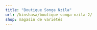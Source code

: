 ```yaml
---
title: "Boutique Songa Nzila"
url: /kinshasa/boutique-songa-nzila-2/
shop: magasin de variétés
---
```

